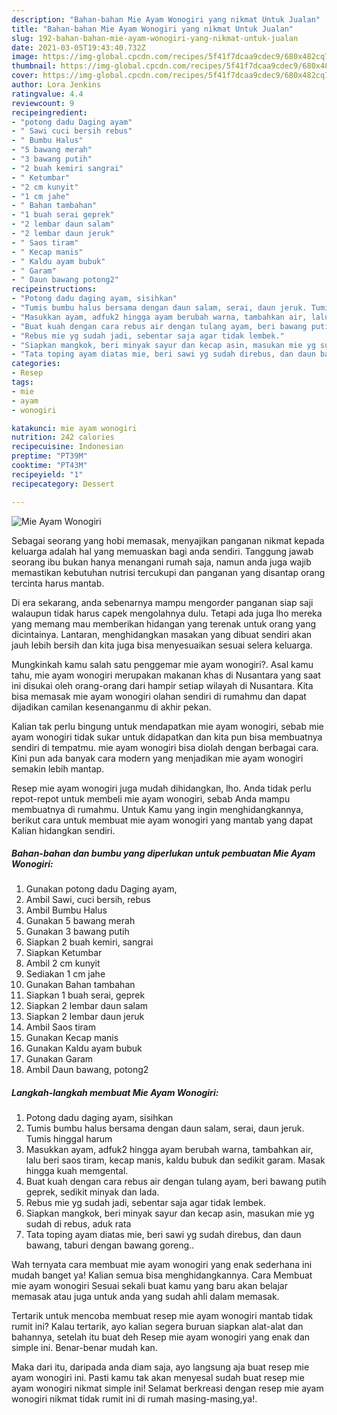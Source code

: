```yaml
---
description: "Bahan-bahan Mie Ayam Wonogiri yang nikmat Untuk Jualan"
title: "Bahan-bahan Mie Ayam Wonogiri yang nikmat Untuk Jualan"
slug: 192-bahan-bahan-mie-ayam-wonogiri-yang-nikmat-untuk-jualan
date: 2021-03-05T19:43:40.732Z
image: https://img-global.cpcdn.com/recipes/5f41f7dcaa9cdec9/680x482cq70/mie-ayam-wonogiri-foto-resep-utama.jpg
thumbnail: https://img-global.cpcdn.com/recipes/5f41f7dcaa9cdec9/680x482cq70/mie-ayam-wonogiri-foto-resep-utama.jpg
cover: https://img-global.cpcdn.com/recipes/5f41f7dcaa9cdec9/680x482cq70/mie-ayam-wonogiri-foto-resep-utama.jpg
author: Lora Jenkins
ratingvalue: 4.4
reviewcount: 9
recipeingredient:
- "potong dadu Daging ayam"
- " Sawi cuci bersih rebus"
- " Bumbu Halus"
- "5 bawang merah"
- "3 bawang putih"
- "2 buah kemiri sangrai"
- " Ketumbar"
- "2 cm kunyit"
- "1 cm jahe"
- " Bahan tambahan"
- "1 buah serai geprek"
- "2 lembar daun salam"
- "2 lembar daun jeruk"
- " Saos tiram"
- " Kecap manis"
- " Kaldu ayam bubuk"
- " Garam"
- " Daun bawang potong2"
recipeinstructions:
- "Potong dadu daging ayam, sisihkan"
- "Tumis bumbu halus bersama dengan daun salam, serai, daun jeruk. Tumis hinggal harum"
- "Masukkan ayam, adfuk2 hingga ayam berubah warna, tambahkan air, lalu beri saos tiram, kecap manis, kaldu bubuk dan sedikit garam. Masak hingga kuah memgental."
- "Buat kuah dengan cara rebus air dengan tulang ayam, beri bawang putih geprek, sedikit minyak dan lada."
- "Rebus mie yg sudah jadi, sebentar saja agar tidak lembek."
- "Siapkan mangkok, beri minyak sayur dan kecap asin, masukan mie yg sudah di rebus, aduk rata"
- "Tata toping ayam diatas mie, beri sawi yg sudah direbus, dan daun bawang, taburi dengan bawang goreng.."
categories:
- Resep
tags:
- mie
- ayam
- wonogiri

katakunci: mie ayam wonogiri 
nutrition: 242 calories
recipecuisine: Indonesian
preptime: "PT39M"
cooktime: "PT43M"
recipeyield: "1"
recipecategory: Dessert

---
```



![Mie Ayam Wonogiri](https://img-global.cpcdn.com/recipes/5f41f7dcaa9cdec9/680x482cq70/mie-ayam-wonogiri-foto-resep-utama.jpg)

Sebagai seorang yang hobi memasak, menyajikan panganan nikmat kepada keluarga adalah hal yang memuaskan bagi anda sendiri. Tanggung jawab seorang ibu bukan hanya menangani rumah saja, namun anda juga wajib memastikan kebutuhan nutrisi tercukupi dan panganan yang disantap orang tercinta harus mantab.

Di era  sekarang, anda sebenarnya mampu mengorder panganan siap saji walaupun tidak harus capek mengolahnya dulu. Tetapi ada juga lho mereka yang memang mau memberikan hidangan yang terenak untuk orang yang dicintainya. Lantaran, menghidangkan masakan yang dibuat sendiri akan jauh lebih bersih dan kita juga bisa menyesuaikan sesuai selera keluarga. 



Mungkinkah kamu salah satu penggemar mie ayam wonogiri?. Asal kamu tahu, mie ayam wonogiri merupakan makanan khas di Nusantara yang saat ini disukai oleh orang-orang dari hampir setiap wilayah di Nusantara. Kita bisa memasak mie ayam wonogiri olahan sendiri di rumahmu dan dapat dijadikan camilan kesenanganmu di akhir pekan.

Kalian tak perlu bingung untuk mendapatkan mie ayam wonogiri, sebab mie ayam wonogiri tidak sukar untuk didapatkan dan kita pun bisa membuatnya sendiri di tempatmu. mie ayam wonogiri bisa diolah dengan berbagai cara. Kini pun ada banyak cara modern yang menjadikan mie ayam wonogiri semakin lebih mantap.

Resep mie ayam wonogiri juga mudah dihidangkan, lho. Anda tidak perlu repot-repot untuk membeli mie ayam wonogiri, sebab Anda mampu membuatnya di rumahmu. Untuk Kamu yang ingin menghidangkannya, berikut cara untuk membuat mie ayam wonogiri yang mantab yang dapat Kalian hidangkan sendiri.

<!--inarticleads1-->

##### Bahan-bahan dan bumbu yang diperlukan untuk pembuatan Mie Ayam Wonogiri:

1. Gunakan potong dadu Daging ayam,
1. Ambil  Sawi, cuci bersih, rebus
1. Ambil  Bumbu Halus
1. Gunakan 5 bawang merah
1. Gunakan 3 bawang putih
1. Siapkan 2 buah kemiri, sangrai
1. Siapkan  Ketumbar
1. Ambil 2 cm kunyit
1. Sediakan 1 cm jahe
1. Gunakan  Bahan tambahan
1. Siapkan 1 buah serai, geprek
1. Siapkan 2 lembar daun salam
1. Siapkan 2 lembar daun jeruk
1. Ambil  Saos tiram
1. Gunakan  Kecap manis
1. Gunakan  Kaldu ayam bubuk
1. Gunakan  Garam
1. Ambil  Daun bawang, potong2




<!--inarticleads2-->

##### Langkah-langkah membuat Mie Ayam Wonogiri:

1. Potong dadu daging ayam, sisihkan
1. Tumis bumbu halus bersama dengan daun salam, serai, daun jeruk. Tumis hinggal harum
1. Masukkan ayam, adfuk2 hingga ayam berubah warna, tambahkan air, lalu beri saos tiram, kecap manis, kaldu bubuk dan sedikit garam. Masak hingga kuah memgental.
1. Buat kuah dengan cara rebus air dengan tulang ayam, beri bawang putih geprek, sedikit minyak dan lada.
1. Rebus mie yg sudah jadi, sebentar saja agar tidak lembek.
1. Siapkan mangkok, beri minyak sayur dan kecap asin, masukan mie yg sudah di rebus, aduk rata
1. Tata toping ayam diatas mie, beri sawi yg sudah direbus, dan daun bawang, taburi dengan bawang goreng..




Wah ternyata cara membuat mie ayam wonogiri yang enak sederhana ini mudah banget ya! Kalian semua bisa menghidangkannya. Cara Membuat mie ayam wonogiri Sesuai sekali buat kamu yang baru akan belajar memasak atau juga untuk anda yang sudah ahli dalam memasak.

Tertarik untuk mencoba membuat resep mie ayam wonogiri mantab tidak rumit ini? Kalau tertarik, ayo kalian segera buruan siapkan alat-alat dan bahannya, setelah itu buat deh Resep mie ayam wonogiri yang enak dan simple ini. Benar-benar mudah kan. 

Maka dari itu, daripada anda diam saja, ayo langsung aja buat resep mie ayam wonogiri ini. Pasti kamu tak akan menyesal sudah buat resep mie ayam wonogiri nikmat simple ini! Selamat berkreasi dengan resep mie ayam wonogiri nikmat tidak rumit ini di rumah masing-masing,ya!.

